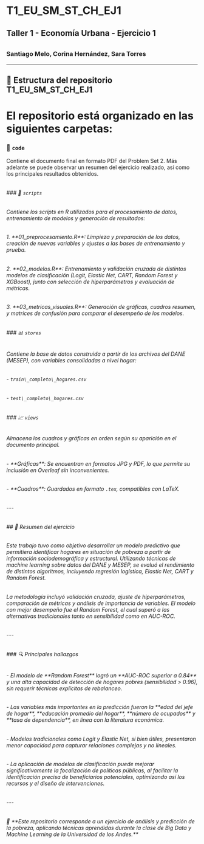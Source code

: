 # T1_EU_SM_ST_CH_EJ1 

## Taller 1 - Economía Urbana - Ejercicio 1  

###### 

### Santiago Melo, Corina Hernández, Sara Torres  

---

## 📂 Estructura del repositorio T1_EU_SM_ST_CH_EJ1 

# El repositorio está organizado en las siguientes carpetas:

### 📄 `code`  

Contiene el documento final en formato PDF del Problem Set 2. Más adelante se puede observar un resumen del ejercicio realizado, así como los principales resultados obtenidos.  

###### 

###### \### 📜 `scripts`  

###### Contiene los scripts en R utilizados para el procesamiento de datos, entrenamiento de modelos y generación de resultados:  

###### 1\. \*\*01\_preprocesamiento.R\*\*: Limpieza y preparación de los datos, creación de nuevas variables y ajustes a las bases de entrenamiento y prueba.  

###### 2\. \*\*02\_modelos.R\*\*: Entrenamiento y validación cruzada de distintos modelos de clasificación (Logit, Elastic Net, CART, Random Forest y XGBoost), junto con selección de hiperparámetros y evaluación de métricas.  

###### 3\. \*\*03\_metricas\_visuales.R\*\*: Generación de gráficas, cuadros resumen, y matrices de confusión para comparar el desempeño de los modelos.  

###### 

###### \### 📊 `stores`  

###### Contiene la base de datos construida a partir de los archivos del DANE (MESEP), con variables consolidadas a nivel hogar:  

###### \- `train\_completo\_hogares.csv`  

###### \- `test\_completo\_hogares.csv`  

###### 

###### \### 📈 `views`  

###### Almacena los cuadros y gráficas en orden según su aparición en el documento principal.  

###### 

###### \- \*\*Gráficas\*\*: Se encuentran en formatos JPG y PDF, lo que permite su inclusión en Overleaf sin inconvenientes.  

###### \- \*\*Cuadros\*\*: Guardados en formato `.tex`, compatibles con LaTeX.  

###### 

###### ---

###### 

###### \## 📌 Resumen del ejercicio  

###### 

###### Este trabajo tuvo como objetivo desarrollar un modelo predictivo que permitiera identificar hogares en situación de pobreza a partir de información sociodemográfica y estructural. Utilizando técnicas de machine learning sobre datos del DANE y MESEP, se evaluó el rendimiento de distintos algoritmos, incluyendo regresión logística, Elastic Net, CART y Random Forest.  

###### 

###### La metodología incluyó validación cruzada, ajuste de hiperparámetros, comparación de métricas y análisis de importancia de variables. El modelo con mejor desempeño fue el Random Forest, el cual superó a las alternativas tradicionales tanto en sensibilidad como en AUC-ROC.  

###### 

###### ---

###### 

###### \### 🔍 Principales hallazgos  

###### 

###### \- El modelo de \*\*Random Forest\*\* logró un \*\*AUC-ROC superior a 0.84\*\* y una alta capacidad de detección de hogares pobres (sensibilidad > 0.96), sin requerir técnicas explícitas de rebalanceo.  

###### \- Las variables más importantes en la predicción fueron la \*\*edad del jefe de hogar\*\*, \*\*educación promedio del hogar\*\*, \*\*número de ocupados\*\* y \*\*tasa de dependencia\*\*, en línea con la literatura económica.  

###### \- Modelos tradicionales como Logit y Elastic Net, si bien útiles, presentaron menor capacidad para capturar relaciones complejas y no lineales.  

###### \- La aplicación de modelos de clasificación puede mejorar significativamente la focalización de políticas públicas, al facilitar la identificación precisa de beneficiarios potenciales, optimizando así los recursos y el diseño de intervenciones.  

###### 

###### ---

###### 

###### 📌 \*\*Este repositorio corresponde a un ejercicio de análisis y predicción de la pobreza, aplicando técnicas aprendidas durante la clase de Big Data y Machine Learning de la Universidad de los Andes.\*\*



